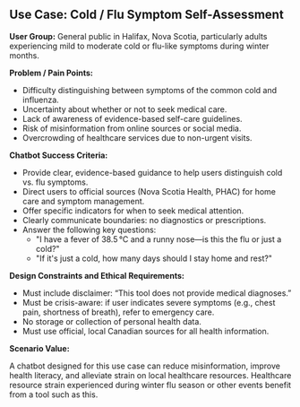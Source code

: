 ## Use Case: Cold / Flu Symptom Self-Assessment

**User Group:**
General public in Halifax, Nova Scotia, particularly adults experiencing mild to moderate cold or flu-like symptoms during winter months.

**Problem / Pain Points:**

- Difficulty distinguishing between symptoms of the common cold and influenza.
- Uncertainty about whether or not to seek medical care.
- Lack of awareness of evidence-based self-care guidelines.
- Risk of misinformation from online sources or social media.
- Overcrowding of healthcare services due to non-urgent visits.

**Chatbot Success Criteria:**

- Provide clear, evidence-based guidance to help users distinguish cold vs. flu symptoms.
- Direct users to official sources (Nova Scotia Health, PHAC) for home care and symptom management.
- Offer specific indicators for when to seek medical attention.
- Clearly communicate boundaries: no diagnostics or prescriptions.
- Answer the following key questions:
    - "I have a fever of 38.5 °C and a runny nose—is this the flu or just a cold?"
    - "If it's just a cold, how many days should I stay home and rest?"

**Design Constraints and Ethical Requirements:**

- Must include disclaimer: “This tool does not provide medical diagnoses.”
- Must be crisis-aware: if user indicates severe symptoms (e.g., chest pain, shortness of breath), refer to emergency care.
- No storage or collection of personal health data.
- Must use official, local Canadian sources for all health information.

**Scenario Value:**

A chatbot designed for this use case can reduce misinformation, improve health literacy, and alleviate strain on local healthcare resources. Healthcare resource strain experienced during winter flu season or other events benefit from a tool such as this.